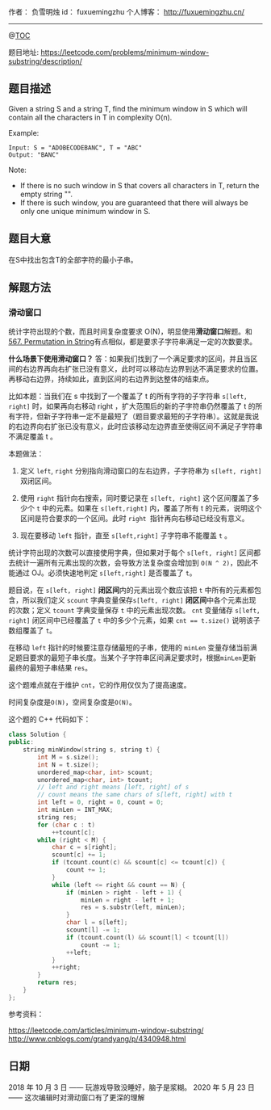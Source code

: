 

作者： 负雪明烛
id：	fuxuemingzhu
个人博客：	http://fuxuemingzhu.cn/

---
@[TOC](目录)

题目地址: https://leetcode.com/problems/minimum-window-substring/description/

## 题目描述

Given a string S and a string T, find the minimum window in S which will contain all the characters in T in complexity O(n).

Example:

    Input: S = "ADOBECODEBANC", T = "ABC"
    Output: "BANC"

Note:

- If there is no such window in S that covers all characters in T, return the empty string "".
- If there is such window, you are guaranteed that there will always be only one unique minimum window in S.

## 题目大意

在S中找出包含T的全部字符的最小子串。

## 解题方法
### 滑动窗口

统计字符出现的个数，而且时间复杂度要求 O(N)，明显使用**滑动窗口**解题。和[567. Permutation in String][1]有点相似，都是要求子字符串满足一定的次数要求。

**什么场景下使用滑动窗口？** 答：如果我们找到了一个满足要求的区间，并且当区间的右边界再向右扩张已没有意义，此时可以移动左边界到达不满足要求的位置。再移动右边界，持续如此，直到区间的右边界到达整体的结束点。

比如本题：当我们在 s 中找到了一个覆盖了 t 的所有字符的子字符串 `s[left, right]` 时，如果再向右移动 right ，扩大范围后的新的子字符串仍然覆盖了 t 的所有字符，但新子字符串一定不是最短了（题目要求最短的子字符串）。这就是我说的右边界向右扩张已没有意义，此时应该移动左边界直至使得区间不满足子字符串不满足覆盖 t 。

本题做法：

1. 定义 `left`, `right` 分别指向滑动窗口的左右边界，子字符串为 `s[left, right]` 双闭区间。

2. 使用 `right` 指针向右搜索，同时要记录在 `s[left, right]` 这个区间覆盖了多少个 `t` 中的元素。如果在 `s[left,right]` 内，覆盖了所有 t 的元素，说明这个区间是符合要求的一个区间。此时 `right `指针再向右移动已经没有意义。
3. 现在要移动 `left` 指针，直至 `s[left,right]` 子字符串不能覆盖 `t` 。

统计字符出现的次数可以直接使用字典，但如果对于每个 `s[left, right]` 区间都去统计一遍所有元素出现的次数，会导致方法复杂度会增加到 `O(N ^ 2)`，因此不能通过 OJ。必须快速地判定  `s[left,right]`  是否覆盖了 `t`。

题目说，在 `s[left, right]` **闭区间**内的元素出现个数应该把 `t` 中所有的元素都包含，所以我们定义 `scount` 字典变量保存`s[left, right]` **闭区间**中各个元素出现的次数；定义 `tcount` 字典变量保存 `t` 中的元素出现次数。  `cnt` 变量储存 `s[left, right]` 闭区间中已经覆盖了 `t` 中的多少个元素，如果 `cnt == t.size()` 说明该子数组覆盖了 `t`。

在移动 `left` 指针的时候要注意存储最短的子串，使用的 `minLen` 变量存储当前满足题目要求的最短子串长度。当某个子字符串区间满足要求时，根据`minLen`更新最终的最短子串结果 `res`。

这个题难点就在于维护 `cnt`，它的作用仅仅为了提高速度。

时间复杂度是`O(N)`，空间复杂度是`O(N)`。

这个题的 C++ 代码如下：

```cpp
class Solution {
public:
    string minWindow(string s, string t) {
        int M = s.size();
        int N = t.size();
        unordered_map<char, int> scount;
        unordered_map<char, int> tcount;
        // left and right means [left, right] of s
        // count means the same chars of s[left, right] with t
        int left = 0, right = 0, count = 0;
        int minLen = INT_MAX;
        string res;
        for (char c : t)
            ++tcount[c];
        while (right < M) {
            char c = s[right];
            scount[c] += 1;
            if (tcount.count(c) && scount[c] <= tcount[c]) {
                count += 1;
            }
            while (left <= right && count == N) {
                if (minLen > right - left + 1) {
                    minLen = right - left + 1;
                    res = s.substr(left, minLen);
                }
                char l = s[left];
                scount[l] -= 1;
                if (tcount.count(l) && scount[l] < tcount[l])
                    count -= 1;
                ++left;
            }
            ++right;
        }
        return res;
    }
};
```

参考资料：

https://leetcode.com/articles/minimum-window-substring/
http://www.cnblogs.com/grandyang/p/4340948.html

## 日期

2018 年 10 月 3 日 —— 玩游戏导致没睡好，脑子是浆糊。
2020 年 5 月 23 日 —— 这次编辑时对滑动窗口有了更深的理解

  [1]: https://blog.csdn.net/fuxuemingzhu/article/details/82876662
